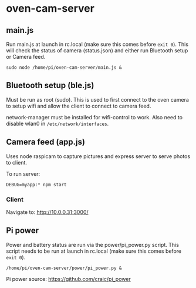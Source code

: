 # oven-cam-server

## main.js
Run main.js at launch in rc.local (make sure this comes before ``exit 0``). This will check the status of camera (status.json) and either run Bluetooth setup or Camera feed.
```
sudo node /home/pi/oven-cam-server/main.js &
```

## Bluetooth setup (ble.js)
Must be run as root (sudo). This is used to first connect to the oven camera to setup wifi and allow the client to connect to camera feed.

network-manager must be installed for wifi-control to work. Also need to disable wlan0 in ``/etc/network/interfaces``.

## Camera feed (app.js)
Uses node raspicam to capture pictures and express server to serve photos to client.

To run server:
```
DEBUG=myapp:* npm start
```

### Client
Navigate to:
http://10.0.0.31:3000/

## Pi power
Power and battery status are run via the power/pi_power.py script. This script needs to be run at launch in rc.local (make sure this comes before ``exit 0``).
```
/home/pi/oven-cam-server/power/pi_power.py &
```

Pi power source: https://github.com/craic/pi_power